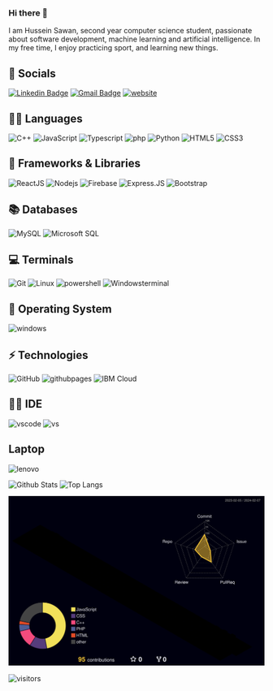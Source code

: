 ### Hi there 👋

I am Hussein Sawan, second year computer science student, passionate about software development, machine learning and artificial intelligence. In my free time, I enjoy practicing sport, and learning new things.

## 👨 Socials

[![Linkedin Badge](https://img.shields.io/badge/LinkedIn-0077B5?style=for-the-badge&logo=linkedin&logoColor=white)](https://www.linkedin.com/in/hs2003/)
[![Gmail Badge](https://img.shields.io/badge/Gmail-D14836?style=for-the-badge&logo=gmail&logoColor=white)](mailto:husseinsawan2003@gmail.com)
[![website](https://img.shields.io/badge/My%20Portfolio-68BC71?style=for-the-badge&logo=adguard&logoColor=white)](https://hu-sawan.github.io/My-portfolio/)

## 🧑‍💻 Languages

![C++](https://img.shields.io/badge/C%2B%2B-00599C?style=for-the-badge&logo=c%2B%2B&logoColor=white)
![JavaScript](https://img.shields.io/badge/JavaScript-323330?style=for-the-badge&logo=javascript&logoColor=F7DF1E)
![Typescript](https://img.shields.io/badge/Typescript-blue?style=for-the-badge&logo=typescript&logoColor=white)
![php](https://img.shields.io/badge/php-000000?style=for-the-badge&logo=php&logoColor=blue)
![Python](https://img.shields.io/badge/Python-FFD43B?style=for-the-badge&logo=python&logoColor=blue)
![HTML5](https://img.shields.io/badge/HTML5-E34F26?style=for-the-badge&logo=html5&logoColor=white)
![CSS3](https://img.shields.io/badge/CSS3-1572B6?style=for-the-badge&logo=css3&logoColor=white)

## 🚀 Frameworks & Libraries

![ReactJS](https://img.shields.io/badge/-ReactJs-blue?logo=react&logoColor=white&style=for-the-badge)
![Nodejs](https://img.shields.io/badge/Node.js-339933?style=for-the-badge&logo=nodedotjs&logoColor=white)
![Firebase](https://img.shields.io/badge/Firebase-E5EAF0?style=for-the-badge&logo=Firebase&logoColor=FFCA28)
![Express.JS](https://img.shields.io/badge/Express.js-000000?style=for-the-badge&logo=express&logoColor=white)
![Bootstrap](https://img.shields.io/badge/Bootstrap-563D7C?style=for-the-badge&logo=bootstrap&logoColor=white)

## 📚 Databases

![MySQL](https://img.shields.io/badge/MySQL-005C84?style=for-the-badge&logo=mysql&logoColor=white)
![Microsoft SQL](https://img.shields.io/badge/Microsoft%20SQL-CC2927?style=for-the-badge&logo=microsoftsqlserver&logoColor=white)

## 💻 Terminals

![Git](https://img.shields.io/badge/GIT-E44C30?style=for-the-badge&logo=git&logoColor=white)
![Linux](https://img.shields.io/badge/Linux-FCC624?style=for-the-badge&logo=linux&logoColor=black)
![powershell](https://img.shields.io/badge/powershell-5391FE?style=for-the-badge&logo=powershell&logoColor=white)
![Windowsterminal](https://img.shields.io/badge/windows%20terminal-4D4D4D?style=for-the-badge&logo=windows%20terminal&logoColor=white)

## 💽 Operating System

![windows](https://img.shields.io/badge/Windows-0078D6?style=for-the-badge&logo=windows&logoColor=white)

## ⚡ Technologies

![GitHub](https://img.shields.io/badge/GitHub-100000?style=for-the-badge&logo=github&logoColor=white)
![githubpages](https://img.shields.io/badge/GitHub%20Pages-222222?style=for-the-badge&logo=GitHub%20Pages&logoColor=white)
![IBM Cloud](https://img.shields.io/badge/IBM%20Cloud-000000?style=for-the-badge&logo=IBM%20Cloud&logoColor=white&color=blue)

## 👩‍💻 IDE

![vscode](https://img.shields.io/badge/VSCode-0078D4?style=for-the-badge&logo=visual%20studio%20code&logoColor=white)
![vs](https://img.shields.io/badge/Visual%20Studio-5C2D91?style=for-the-badge&logo=visualstudio&logoColor=white)

## Laptop

![lenovo](https://img.shields.io/badge/lenovo%20R3-333333?style=for-the-badge&logo=lenovo&logoColor=white)

![Github Stats](https://github-readme-stats.vercel.app/api?username=hu-sawan&count_private=true&show_icons=true&include_all_commits=true&theme=dark)
![Top Langs](https://github-readme-stats.vercel.app/api/top-langs/?username=hu-sawan&hide=TeX&layout=compact&theme=dark)

![](./profile-3d-contrib/profile-night-rainbow.svg)

![visitors](https://visitor-badge.laobi.icu/badge?page_id=hu-sawan)
